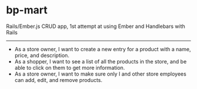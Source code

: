 bp-mart
===
Rails/Ember.js CRUD app, 1st attempt at using Ember and Handlebars with Rails
* * *

- As a store owner, I want to create a new entry for a product with a name, price, and description.
- As a shopper, I want to see a list of all the products in the store, and be able to click on them to get more information.
- As a store owner, I want to make sure only I and other store employees can add, edit, and remove products.
    
